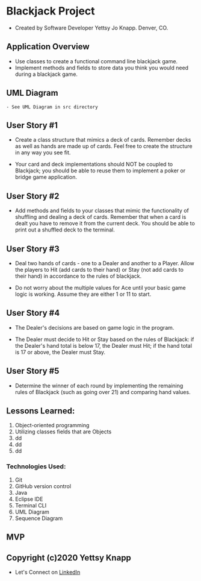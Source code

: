 # Blackjack Project

- Created by Software Developer Yettsy Jo Knapp. Denver, CO.
## Application Overview
  - Use classes to create a functional command line blackjack game.
  - Implement methods and fields to store data you think you would need during a blackjack game.

## UML Diagram
    - See UML Diagram in src directory
## User Story #1
  - Create a class structure that mimics a deck of cards. Remember decks as well as hands are made up of cards. Feel free to create the structure in any way you see fit.

  - Your card and deck implementations should NOT be coupled to Blackjack; you should be able to reuse them to implement a poker or bridge game application.

## User Story #2
  - Add methods and fields to your classes that mimic the functionality of shuffling and dealing a deck of cards. Remember that when a card is dealt you have to remove it from the current deck. You should be able to print out a shuffled deck to the terminal.

## User Story #3
  - Deal two hands of cards - one to a Dealer and another to a Player. Allow the players to Hit (add cards to their hand) or Stay (not add cards to their hand) in accordance to the rules of blackjack.

  - Do not worry about the multiple values for Ace until your basic game logic is working. Assume they are either 1 or 11 to start.

## User Story #4
  - The Dealer's decisions are based on game logic in the program.

  - The Dealer must decide to Hit or Stay based on the rules of Blackjack: if the Dealer's hand total is below 17, the Dealer must Hit; if the hand total is 17 or above, the Dealer must Stay.

## User Story #5
  - Determine the winner of each round by implementing the remaining rules of Blackjack (such as going over 21) and comparing hand values.

## Lessons Learned:
1. Object-oriented programming
1. Utilizing classes fields that are Objects
1. dd
1. dd
1. dd

### Technologies Used:
1. Git
1. GitHub version control
1. Java
1. Eclipse IDE
1. Terminal CLI
1. UML Diagram
1. Sequence Diagram

## MVP

## Copyright (c)2020 Yettsy Knapp
 - Let's Connect on [LinkedIn](https://www.linkedin.com/in/yettsy-jo-knapp)

